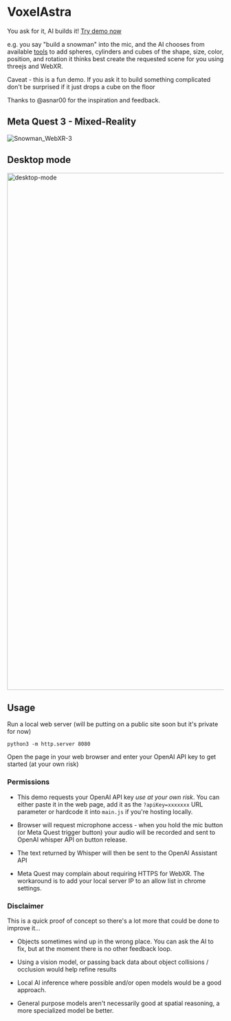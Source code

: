 # VoxelAstra
You ask for it, AI builds it! [Try demo now](https://8bitkick.github.io/VoxelAstra/)

e.g. you say "build a snowman" into the mic, and the AI chooses from available [tools](https://github.com/8bitkick/VoxelAstra/blob/main/src/assistantConfig.js) to add spheres, cylinders and cubes of the shape, size, color, position, and rotation it thinks best create the requested scene for you using threejs and WebXR.

Caveat - this is a fun demo. If you ask it to build something complicated don't be surprised if it just drops a cube on the floor


Thanks to @asnar00 for the inspiration and feedback.

## Meta Quest 3 - Mixed-Reality
![Snowman_WebXR-3](https://github.com/8bitkick/8bitkick.github.io/assets/26802703/8ca2037e-c3dc-4469-91f1-a148277c2853)


## Desktop mode
<img width="1204" alt="desktop-mode" src="https://github.com/8bitkick/8bitkick.github.io/assets/26802703/e40d420e-462e-47e8-8d2b-7b042560112a">


## Usage

Run a local web server (will be putting on a public site soon but it's private for now)

```
python3 -m http.server 8080
```

Open the page in your web browser and enter your OpenAI API key to get started (at your own risk)

### Permissions

* This demo requests your OpenAI API key *use at your own risk*. You can either paste it in the web page, add it as the `?apiKey=xxxxxxx` URL parameter or hardcode it into `main.js` if you're hosting locally.

* Browser will request microphone access - when you hold the mic button (or Meta Quest trigger button) your audio will be recorded and sent to OpenAI whisper API on button release.

* The text returned by Whisper will then be sent to the OpenAI Assistant API

* Meta Quest may complain about requiring HTTPS for WebXR. The workaround is to add your local server IP to an allow list in chrome settings.

### Disclaimer

This is a quick proof of concept so there's a lot more that could be done to improve it...


* Objects sometimes wind up in the wrong place. You can ask the AI to fix, but at the moment there is no other feedback loop.

* Using a vision model, or passing back data about object collisions / occlusion would help refine results

* Local AI inference where possible and/or open models would be a good approach.

* General purpose models aren't necessarily good at spatial reasoning, a more specialized model be better.

